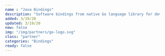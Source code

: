 ```yaml
---
name : "Java Bindings"
description: "Software bindings from native Go language library for developing applications in Java"
added: 3/19/20
updated: 3/19/20
new: false
img: "/img/partners/go-logo.svg"
class: "partner"
categories: "Bindings"
ready: false
---
```


